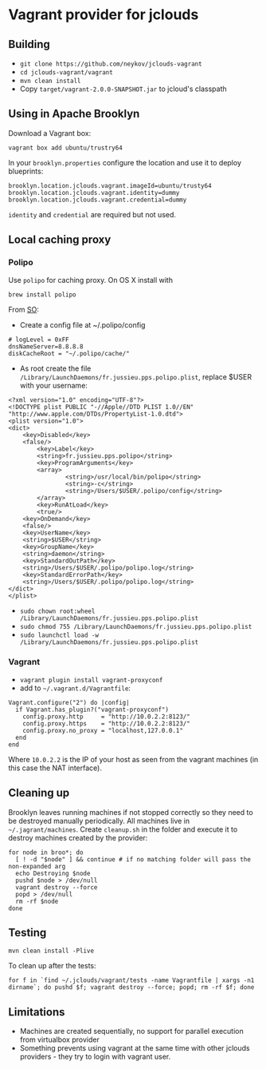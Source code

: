 Vagrant provider for jclouds
============================

Building
--------

  * `git clone https://github.com/neykov/jclouds-vagrant`
  * `cd jclouds-vagrant/vagrant`
  * `mvn clean install`
  * Copy `target/vagrant-2.0.0-SNAPSHOT.jar` to jcloud's classpath

Using in Apache Brooklyn
------------------------

Download a Vagrant box:
```
vagrant box add ubuntu/trustry64
```

In your `brooklyn.properties` configure the location and use it to deploy blueprints:
```
brooklyn.location.jclouds.vagrant.imageId=ubuntu/trusty64
brooklyn.location.jclouds.vagrant.identity=dummy
brooklyn.location.jclouds.vagrant.credential=dummy
```

`identity` and `credential` are required but not used.


Local caching proxy
-------------------

### Polipo

Use `polipo` for caching proxy. On OS X install with

```
brew install polipo
```

From [SO](http://superuser.com/questions/192696/how-can-i-make-tor-and-polipo-run-and-automatically-restart-using-launchd-on-m):

* Create a config file at ~/.polipo/config

```
# logLevel = 0xFF
dnsNameServer=8.8.8.8
diskCacheRoot = "~/.polipo/cache/"

```

* As root create the file `/Library/LaunchDaemons/fr.jussieu.pps.polipo.plist`, replace $USER with your username:
```
<?xml version="1.0" encoding="UTF-8"?>
<!DOCTYPE plist PUBLIC "-//Apple//DTD PLIST 1.0//EN" "http://www.apple.com/DTDs/PropertyList-1.0.dtd">
<plist version="1.0">
<dict>
    <key>Disabled</key>
    <false/>
        <key>Label</key>
        <string>fr.jussieu.pps.polipo</string>
        <key>ProgramArguments</key>
        <array>
                <string>/usr/local/bin/polipo</string>
                <string>-c</string>
                <string>/Users/$USER/.polipo/config</string>
        </array>
        <key>RunAtLoad</key>
        <true/>
    <key>OnDemand</key>
    <false/>
    <key>UserName</key>
    <string>$USER</string>
    <key>GroupName</key>
    <string>daemon</string>
    <key>StandardOutPath</key>
    <string>/Users/$USER/.polipo/polipo.log</string>
    <key>StandardErrorPath</key>
    <string>/Users/$USER/.polipo/polipo.log</string>
</dict>
</plist>
```

* `sudo chown root:wheel /Library/LaunchDaemons/fr.jussieu.pps.polipo.plist`
* `sudo chmod 755 /Library/LaunchDaemons/fr.jussieu.pps.polipo.plist`
* `sudo launchctl load -w /Library/LaunchDaemons/fr.jussieu.pps.polipo.plist`

### Vagrant

* `vagrant plugin install vagrant-proxyconf`
* add to `~/.vagrant.d/Vagrantfile`:
```
Vagrant.configure("2") do |config|
  if Vagrant.has_plugin?("vagrant-proxyconf")
    config.proxy.http     = "http://10.0.2.2:8123/"
    config.proxy.https    = "http://10.0.2.2:8123/"
    config.proxy.no_proxy = "localhost,127.0.0.1"
  end
end
```

Where `10.0.2.2` is the IP of your host as seen from the vagrant machines (in this case the NAT interface).

Cleaning up
-----------

Brooklyn leaves running machines if not stopped correctly so they need to be destroyed manually periodically.
All machines live in `~/.jagrant/machines`. Create `cleanup.sh` in the folder and execute it to destroy machines created by the provider:

```
for node in broo*; do
  [ ! -d "$node" ] && continue # if no matching folder will pass the non-expanded arg
  echo Destroying $node
  pushd $node > /dev/null
  vagrant destroy --force
  popd > /dev/null
  rm -rf $node
done
```

Testing
-----------

```
mvn clean install -Plive
```

To clean up after the tests:

```
for f in `find ~/.jclouds/vagrant/tests -name Vagrantfile | xargs -n1 dirname`; do pushd $f; vagrant destroy --force; popd; rm -rf $f; done
```


Limitations
-----------

* Machines are created sequentially, no support for parallel execution from virtualbox provider
* Something prevents using vagrant at the same time with other jclouds providers - they try to login with vagrant user.
